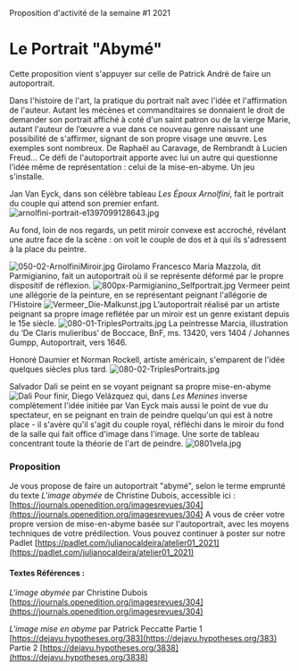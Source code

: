 Proposition d'activité de la semaine #1 2021

# Le Portrait "Abymé" 
Cette proposition vient s'appuyer sur celle de Patrick André de faire un autoportrait. 

Dans l'histoire de l'art, la pratique du portrait naît avec l'idée et l'affirmation de l'auteur. Autant les mécènes et commanditaires se donnaient le droit de demander son portrait affiché à coté d'un saint patron ou de la vierge Marie, autant l'auteur de l’œuvre a vue dans ce nouveau genre naissant une possibilité de s'affirmer, signant de son propre visage une œuvre. Les exemples sont nombreux. De Raphaël au Caravage, de Rembrandt à Lucien Freud... Ce défi de l'autoportrait apporte avec lui un autre qui questionne l'idée même de représentation : celui de la mise-en-abyme. 
Un jeu s'installe. 

Jan Van Eyck, dans son célèbre tableau *Les Époux Arnolfini*, fait le portrait du couple qui attend son premier enfant. 
![arnolfini-portrait-e1397099128643.jpg](./images/arnolfini-portrait-e1397099128643.jpg)


Au fond, loin de nos regards, un petit miroir convexe est accroché, révélant une autre face de la scène : on voit le couple de dos et à qui ils s'adressent à la place du peintre. 

![050-02-ArnolfiniMiroir.jpg](./images/050-02-ArnolfiniMiroir.jpg)
Girolamo Francesco Maria Mazzola, dit Parmigianino, fait un autoportrait où il se représente déformé par le propre dispositif de réflexion. 
![800px-Parmigianino_Selfportrait.jpg](./images/800px-Parmigianino_Selfportrait.jpg)
Vermeer peint une allégorie de la peinture, en se représentant peignant l'allégorie de l'Histoire
![Vermeer_Die-Malkunst.jpg](./images/Vermeer_Die-Malkunst.jpg)
L’autoportrait réalisé par un artiste peignant sa propre image reflétée par un miroir est un genre existant depuis le 15e siècle.
![080-01-TriplesPortraits.jpg](./images/080-01-TriplesPortraits.jpg)  La peintresse Marcia, illustration du ‘De Claris mulieribus’ de Boccace, BnF, ms. 13420, vers 1404 / Johannes Gumpp, Autoportrait, vers 1646.

Honoré Daumier et Norman Rockell, artiste américain, s'emparent de l'idée quelques siècles plus tard. 
![080-02-TriplesPortraits.jpg](./images/080-02-TriplesPortraits.jpg)

Salvador Dali se peint en se voyant peignant sa propre mise-en-abyme
![Dali](./images/Dali%20from%20the%20back%20painting%20Gala%20from%20the%20back%20eternalized%20by%20six%20virtual%20corneas%20provisionally%20reflected%20in%20six%20real%20mirrors%20-%201973.jpg)
Pour finir, Diego Velázquez qui, dans *Les Menines* inverse complètement l'idée initiée par Van Eyck mais aussi le point de vue du spectateur, en se peignant en train de peindre quelqu'un qui est à notre place - il s'avère qu'il s'agit du couple royal, réfléchi dans le miroir du fond de la salle qui fait office d'image dans l'image. Une sorte de tableau concentrant toute la théorie de l'art de peindre.
![0801vela.jpg](./images/0801vela.jpg)

### Proposition 
Je vous propose de faire un autoportrait "abymé", selon le terme emprunté du texte *L'image abymée* de Christine Dubois, accessible ici : [https://journals.openedition.org/imagesrevues/304](https://journals.openedition.org/imagesrevues/304)
A vous de créer votre propre version de mise-en-abyme basée sur l'autoportrait, avec les moyens techniques de votre prédilection. 
Vous pouvez continuer à poster sur notre Padlet [https://padlet.com/julianocaldeira/atelier01_2021](https://padlet.com/julianocaldeira/atelier01_2021)

#### Textes Références : 
*L'image abymée* par Christine Dubois
[https://journals.openedition.org/imagesrevues/304](https://journals.openedition.org/imagesrevues/304)

*L'image mise en abyme* par Patrick Peccatte
Partie 1 [https://dejavu.hypotheses.org/383](https://dejavu.hypotheses.org/383) 
Partie 2 [https://dejavu.hypotheses.org/3838](https://dejavu.hypotheses.org/3838)